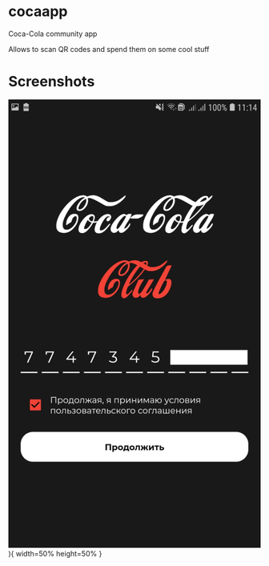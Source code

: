 # cocaapp

Coca-Cola community app

Allows to scan QR codes and spend them on some cool stuff

# Screenshots

![Alt text](/screens/0.jpg?raw=true "Register with phone number")){ width=50% height=50% }